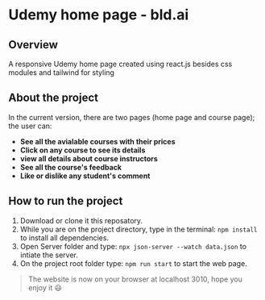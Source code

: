# Udemy home page - bld.ai

## Overview

A responsive Udemy home page created using react.js besides css modules and tailwind for styling

## About the project

In the current version, there are two pages (home page and course page); the user can:

- **See all the avialable courses with their prices**
- **Click on any course to see its details**
- **view all details about course instructors**
- **See all the course's feedback**
- **Like or dislike any student's comment**

## How to run the project

1. Download or clone it this reposatory.
2. While you are on the project directory, type in the terminal: `npm install` to install all dependencies.
3. Open Server folder and type: `npx json-server --watch data.json` to intiate the server.
4. On the project root folder type: `npm run start` to start the web page.

> The website is now on your browser at localhost 3010, hope you enjoy it 😃
